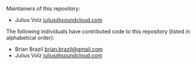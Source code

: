 Maintainers of this repository:

* Julius Volz <julius@soundcloud.com>

The following individuals have contributed code to this repository (listed in alphabetical order):

* Brian Brazil <brian.brazil@gmail.com>
* Julius Volz <julius@soundcloud.com>
